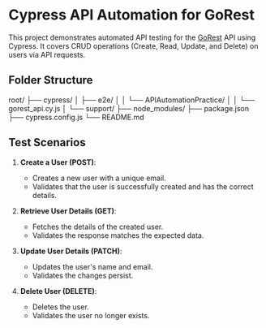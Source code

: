 # Cypress API Automation for GoRest

This project demonstrates automated API testing for the [GoRest](https://gorest.co.in/) API using Cypress. It covers CRUD operations (Create, Read, Update, and Delete) on users via API requests.

## **Folder Structure**
root/ ├── cypress/ │ ├── e2e/ │ │ └── APIAutomationPractice/ │ │ └── gorest_api.cy.js │ └── support/ ├── node_modules/ ├── package.json ├── cypress.config.js └── README.md

## **Test Scenarios**

1. **Create a User (POST)**:  
   - Creates a new user with a unique email.  
   - Validates that the user is successfully created and has the correct details.

2. **Retrieve User Details (GET)**:  
   - Fetches the details of the created user.  
   - Validates the response matches the expected data.

3. **Update User Details (PATCH)**:  
   - Updates the user's name and email.  
   - Validates the changes persist.

4. **Delete User (DELETE)**:  
   - Deletes the user.  
   - Validates the user no longer exists.
